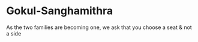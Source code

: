 Gokul-Sanghamithra
==================














As the two families are becoming one, we ask that you choose a seat & not a side 
